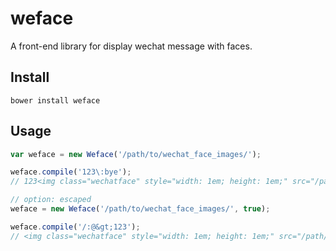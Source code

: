 # weface
A front-end library for display wechat message with faces.

## Install

```
bower install weface
```

## Usage

```javascript
var weface = new Weface('/path/to/wechat_face_images/');

weface.compile('123\:bye');
// 123<img class="wechatface" style="width: 1em; height: 1em;" src="/path/to/wechat_face_images/40.png" alt="/:bye">

// option: escaped
weface = new Weface('/path/to/wechat_face_images/', true);

weface.compile('/:@&gt;123');
// <img class="wechatface" style="width: 1em; height: 1em;" src="/path/to/wechat_face_images/47.png" alt="/:@&gt;">123
```
